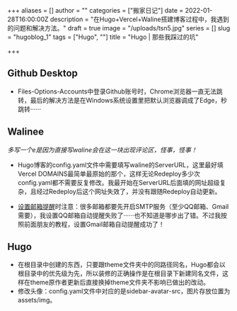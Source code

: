 +++
aliases = []
author = ""
categories = ["搬家日记"]
date = 2022-01-28T16:00:00Z
description = "在Hugo+Vercel+Waline搭建博客过程中，我遇到的问题和解决方法。"
draft = true
image = "/uploads/tsn5.jpg"
series = []
slug = "hugoblog_1"
tags = ["Hugo", ""]
title = "Hugo | 那些我踩过的坑"

+++
## Github Desktop

* Files-Options-Accounts中登录Github账号时，Chrome浏览器一直无法跳转，最后的解决方法是在Windows系统设置里把默认浏览器调成了Edge，秒跳转······

## Walinee

_多写一个e是因为直接写waline会在这一块出现评论区，怪事，怪事！_

* Hugo博客的config.yaml文件中需要填写waline的ServerURL，这里最好填Vercel DOMAINS最简单最原始的那个，这样无论Redeploy多少次config.yaml都不需要反复修改。我最开始在ServerURL后面填的网址超级复杂，且经过Redeploy后这个网址失效了，并没有跟随Redeploy自动更新。


* [设置邮箱提醒]()时注意：很多邮箱都要先开启SMTP服务（至少QQ邮箱、Gmail需要），我设置QQ邮箱自动提醒失败了······也不知道是哪步出了错。不过我按照前面朋友的教程，设置Gmail邮箱自动提醒成功了！

## Hugo

* 在根目录中创建的东西，只要跟theme文件夹中的同路径同名，Hugo都会以根目录中的优先级为先，所以装修的正确操作是在根目录下新建同名文件，这样在theme原作者更新后直接换掉theme文件夹不影响已做出的改动。
* 修改头像：config.yaml文件中对应的是sidebar-avatar-src，图片存放位置为assets/img。